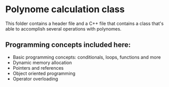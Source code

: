 # Polynome calculation class
This folder contains a header file and a C++ file that contains a class that's able to accomplish several operations with polynomes.

## Programming concepts included here:
- Basic programming concepts: conditionals, loops, functions and more
- Dynamic memory allocation
- Pointers and references
- Object oriented programming
- Operator overloading
